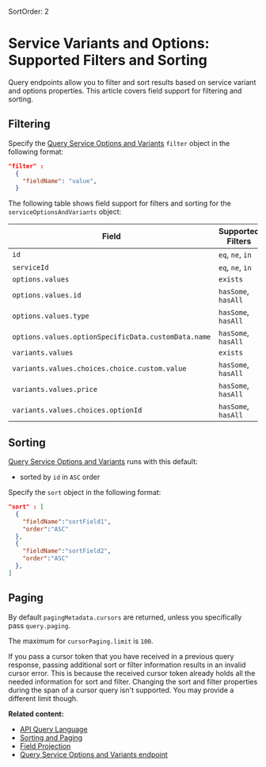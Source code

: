 SortOrder: 2
# Service Variants and Options: Supported Filters and Sorting

Query endpoints allow you to filter and sort results based on service variant and
options properties. This article covers field support for filtering and sorting.

## Filtering

Specify the [Query Service Options and Variants](https://dev.wix.com/api/rest/wix-bookings/service-options-and-variants/query-service-options-and-variants) `filter` object in the following format: 

```json
"filter" : 
  { 
    "fieldName": "value",
  }
```


The following table shows field support for filters and sorting
for the `serviceOptionsAndVariants` object:

| Field           | Supported Filters                             | Sortable |
| --------------- | --------------------------------------------- | --------------- |
| `id` | `eq`, `ne`, `in` | Sortable |
| `serviceId` | `eq`, `ne`, `in` |   |
| `options.values` | `exists` |   | 
| `options.values.id` | `hasSome`, `hasAll` |   | 
| `options.values.type` | `hasSome`, `hasAll` |   | 
| `options.values.optionSpecificData.customData.name` | `hasSome`, `hasAll` |   | 
| `variants.values` | `exists` |   | 
| `variants.values.choices.choice.custom.value` | `hasSome`, `hasAll` |   | 
| `variants.values.price` | `hasSome`, `hasAll` |   |
| `variants.values.choices.optionId` | `hasSome`, `hasAll` |   |



## Sorting 

[Query Service Options and Variants](https://dev.wix.com/api/rest/wix-bookings/service-options-and-variants/query-service-options-and-variants) 
runs with this default:

- sorted by `id` in `ASC` order


Specify the `sort` object in the following format:

```json
"sort" : [ 
  { 
    "fieldName":"sortField1",
    "order":"ASC"
  },
  { 
    "fieldName":"sortField2",
    "order":"ASC"
  },
]
```


## Paging 

By default `pagingMetadata.cursors` are returned, unless you specifically pass 
`query.paging`.

The maximum for `cursorPaging.limit` is `100`.

If you pass a cursor token that you have received in a previous query response, 
passing additional sort or filter information results in an invalid cursor 
error. This is because the received cursor token already holds all the needed information 
for sort and filter. Changing the sort and filter properties during the span of 
a cursor query isn't supported. You may provide a different limit though.

__Related content:__
+ [API Query Language](https://dev.wix.com/api/rest/getting-started/api-query-language)
+ [Sorting and Paging](https://dev.wix.com/api/rest/getting-started/sorting-and-paging)
+ [Field Projection](https://dev.wix.com/api/rest/getting-started/field-projection)
+ [Query Service Options and Variants endpoint](https://dev.wix.com/api/rest/wix-bookings/services/query-service-options-and-variants)
